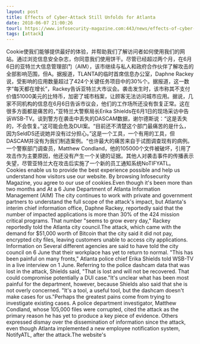 ```yaml
---
layout: post
title: Effects of Cyber-Attack Still Unfolds for Atlanta
date: 2018-06-07 21:00:26
tourl: https://www.infosecurity-magazine.com:443/news/effects-of-cyber-attack-still/
tags: [attack]
---
```

Cookie使我们能够提供最好的体验，并帮助我们了解访问者如何使用我们的网站。通过浏览信息安全杂志，你同意我们使用饼干。尽管已经超过两个月，在6月6日的亚特兰大信息管理部门（AIM），该市继续与私人和政府合作伙伴了解攻击的全部影响范围，但A。据报道，TLANTA的临时首席信息办公室，Daphne Rackey说，受影响的应用数量超过了424个关键任务项目中的30%个。据报道，这一数字“每天都在增长”，Rackey告诉亚特兰大市议会。袭击发生时，该市称其不支付价值51000美元的比特币，加密了城市档案，让顾客无法访问城市应用。据说，几家不同机构的信息在6月6日告诉市议会，他们的工作场所还没有恢复正常。这在很多方面都是痛苦的，”亚特兰大警察局长Erika Shields在6月1日的现场采访中告诉WSB-TV。谈到警方在袭击中丢失的DASCAM数据，谢尔德斯说：“这是丢失的，不会恢复。”这可能会危及DUI案。“目前还不清楚这个部门最痛苦的是什么，因为SeldDS还说她并没有过分担心。”这是一个工具，一个有用的工具，但DASCAM并没有为我们制造案例。“也许最大的痛苦来自于试图调查现有的病例。一个警察部门调查员，Matthew Condland，他的105000个文件被破坏，引用了攻击作为主要原因，他还没有产生一个关键的证据。其他人对袭击事件的传播表示失望，尽管亚特兰大在攻击后实施了一个新的员工通知系统NoTIFYATL。
Cookies enable us to provide the best experience possible and help us understand how visitors use our website. By browsing Infosecurity Magazine, you agree to our use of cookies.Even though it's been more than two months and At a 6 June Department of Atlanta Information Management (AIM) The city continues to work with private and government partners to understand the full scope of the attack's impact, but Atlanta's interim chief information office, Daphne Rackey, reportedly said that the number of impacted applications is more than 30% of the 424 mission critical programs. That number "seems to grow every day," Rackey reportedly told the Atlanta city council.The attack, which came with the demand for $51,000 worth of Bitcoin that the city said it did not pay, encrypted city files, leaving customers unable to access city applications. Information on Several different agencies are said to have told the city council on 6 June that their workplace has yet to return to normal. "This has been painful on many fronts," Atlanta police chief Erika Shields told WSB-TV in a live interview on 1 June. Referring to the police dashcam data that was lost in the attack, Shields said, "That is lost and will not be recovered. That could compromise potentially a DUI case."It's unclear what has been most painful for the department, however, because Shields also said that she is not overly concerned. "It's a tool, a useful tool, but the dashcam doesn't make cases for us."Perhaps the greatest pains come from trying to investigate existing cases. A police department investigator, Matthew Condland, whose 105,000 files were corrupted, cited the attack as the primary reason he has yet to produce a key piece of evidence. Others expressed dismay over the dissemination of information since the attack, even though Atlanta implemented a new employee notification system, NotifyATL, after the attack.The website's 